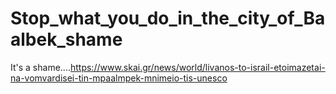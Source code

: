 # Stop_what_you_do_in_the_city_of_Baalbek_shame
It's a shame....https://www.skai.gr/news/world/livanos-to-israil-etoimazetai-na-vomvardisei-tin-mpaalmpek-mnimeio-tis-unesco
